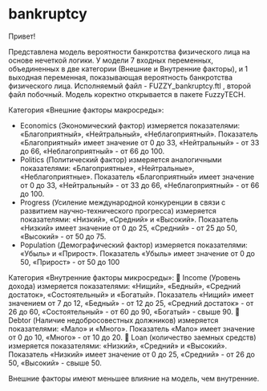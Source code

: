 # bankruptcy
Привет!

Представлена модель вероятности банкротства физического лица на основе нечеткой логики.
У модели 7 входных переменных, объединенных в две категории (Внешние и Внутренние факторы), и 1 выходная переменная, показывающая вероятность банкротства физического лица.
Исполняемый файл - FUZZY_bankruptcy.ftl , второй файл побочный. Модель коректно открывается в пакете FuzzyTECH.

Категория «Внешние факторы макросреды»:
 - Economics (Экономический фактор) измеряется показателями: «Благоприятный», «Нейтральный», «Неблагоприятный». Показатель «Благоприятный» имеет значение от 0 до 33, «Нейтральный» - от 33 до 66, «Неблагоприятный» - от 66 до 100. 
 - Politics (Политический фактор) измеряется аналогичными показателями: «Благоприятные», «Нейтральные», «Неблагоприятные». Показатель «Благоприятный» имеет значение от 0 до 33, «Нейтральный» - от 33 до 66, «Неблагоприятный» - от 66 до 100.
 - Progress (Усиление международной конкуренции в связи с развитием научно-технического прогресса) измеряется показателями: «Низкий», «Средний» и «Высокий». Показатель «Низкий» имеет значение от 0 до 25, «Средний» - от 25 до 50, «Высокий» - от 50 до 75.
 - Population (Демографический фактор) измеряется показателями: «Убыль» и «Прирост». Показатель «Убыль» имеет значение от 0 до 50, «Прирост» - от 50 до 100

Категория «Внутренние факторы микросреды»:
	Income (Уровень дохода) измеряется показателями: «Нищий», «Бедный», «Средний достаток», «Состоятельный» и «Богатый». Показатель «Нищий» имеет значением от 7 до 12, «Бедный» - от 12 до 25, «Средний достаток» - от 26 до 60, «Состоятельный» - от 60 до 90, «Богатый» - свыше 90.
	Debtor (Наличие недобросовестных должников) измеряется показателями: «Мало» и «Много». Показатель «Мало» имеет значение от 0 до 10, «Много» - от 10 до 20.
	Loan (количество заемных средств) измеряется показателями: «Низкий», «Средний» и «Высокий». Показатель «Низкий» имеет значение от 0 до 25, «Средний» - от 26 до 50, «Высокий» - свыше 50.

Внешние факторы имеют меньшее влияние на модель, чем внутренние.
